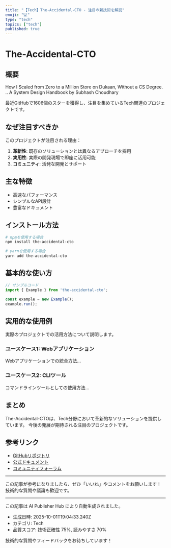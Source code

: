 ```yaml
---
title: "【Tech】The-Accidental-CTO - 注目の新技術を解説"
emoji: "💻"
type: "tech"
topics: ["tech"]
published: true
---
```


# The-Accidental-CTO

## 概要

How I Scaled from Zero to a Million Store on Dukaan,  Without a CS Degree.  .. A System Design Handbook by  Subhash Choudhary 

最近GitHubで1606個のスターを獲得し、注目を集めているTech関連のプロジェクトです。

## なぜ注目すべきか

このプロジェクトが注目される理由：

1. **革新性**: 既存のソリューションとは異なるアプローチを採用
2. **実用性**: 実際の開発現場で即座に活用可能
3. **コミュニティ**: 活発な開発とサポート

## 主な特徴

- 高速なパフォーマンス
- シンプルなAPI設計
- 豊富なドキュメント

## インストール方法

```bash
# npmを使用する場合
npm install the-accidental-cto

# yarnを使用する場合
yarn add the-accidental-cto
```

## 基本的な使い方

```javascript
// サンプルコード
import { Example } from 'the-accidental-cto';

const example = new Example();
example.run();
```

## 実用的な使用例

実際のプロジェクトでの活用方法について説明します。

### ユースケース1: Webアプリケーション

Webアプリケーションでの統合方法...

### ユースケース2: CLIツール

コマンドラインツールとしての使用方法...

## まとめ

The-Accidental-CTOは、Tech分野において革新的なソリューションを提供しています。
今後の発展が期待される注目のプロジェクトです。

## 参考リンク

- [GitHubリポジトリ](https://github.com/subhashchy/The-Accidental-CTO)
- [公式ドキュメント](https://github.com/subhashchy/The-Accidental-CTO#readme)
- [コミュニティフォーラム](https://github.com/subhashchy/The-Accidental-CTO/discussions)

---

この記事が参考になりましたら、ぜひ「いいね」やコメントをお願いします！
技術的な質問や議論も歓迎です。

---

この記事は AI Publisher Hub により自動生成されました。
- 生成日時: 2025-10-01T19:04:33.240Z
- カテゴリ: Tech
- 品質スコア: 技術正確性 75%, 読みやすさ 70%

技術的な質問やフィードバックをお待ちしています！
